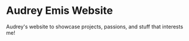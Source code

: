 # Audrey Emis Website

Audrey's website to showcase projects, passions, and stuff that interests me!
